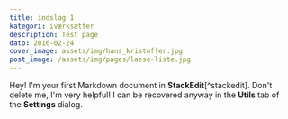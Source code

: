 ```yaml
---
title: indslag 1
kategori: iværksætter
description: Test page
dato: 2016-02-24
cover_image: assets/img/hans_kristoffer.jpg
post_image: /assets/img/pages/laese-liste.jpg
---
```





Hey! I'm your first Markdown document in **StackEdit**[^stackedit]. Don't delete me, I'm very helpful! I can be recovered anyway in the **Utils** tab of the <i class="icon-cog"></i> **Settings** dialog.
